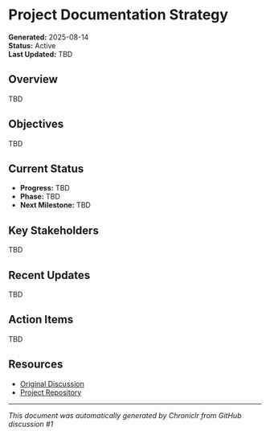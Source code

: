 # Project Documentation Strategy

**Generated:** 2025-08-14  
**Status:** Active  
**Last Updated:** TBD

## Overview

TBD

## Objectives

TBD

## Current Status

- **Progress:** TBD
- **Phase:** TBD
- **Next Milestone:** TBD

## Key Stakeholders

TBD

## Recent Updates

TBD

## Action Items

TBD

## Resources

- [Original Discussion](https://github.com/mhenke/chroniclr/discussions/1)
- [Project Repository](TBD)

---

_This document was automatically generated by Chroniclr from GitHub discussion #1_
